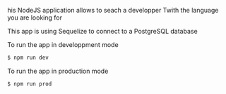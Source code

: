 his NodeJS application allows to seach a developper Twith the language you are looking for

This app is using Sequelize to connect to a PostgreSQL database

To run the app in developpment mode
```bash
$ npm run dev
```

To run the app in production mode
```bash
$ npm run prod
```

